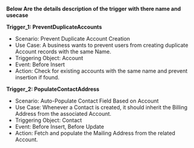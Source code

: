 **Below Are the details description of the trigger with there name and usecase**

**Trigger_1: PreventDuplicateAccounts**
- Scenario: Prevent Duplicate Account Creation
- Use Case: A business wants to prevent users from creating duplicate Account records with the same Name.
- Triggering Object: Account
- Event: Before Insert
- Action: Check for existing accounts with the same name and prevent insertion if found.

**Trigger_2: PopulateContactAddress**
- Scenario: Auto-Populate Contact Field Based on Account
- Use Case: Whenever a Contact is created, it should inherit the Billing Address from the associated Account.
- Triggering Object: Contact
- Event: Before Insert, Before Update
- Action: Fetch and populate the Mailing Address from the related Account.

